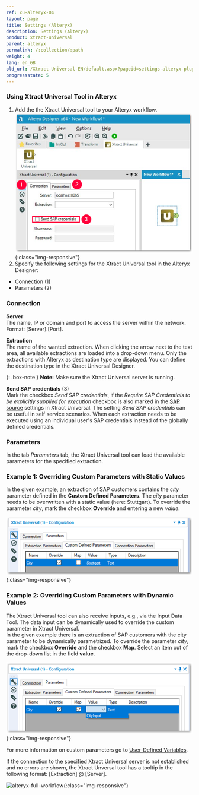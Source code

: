 ```yaml
---
ref: xu-alteryx-04
layout: page
title: Settings (Alteryx)
description: Settings (Alteryx)
product: xtract-universal
parent: alteryx
permalink: /:collection/:path
weight: 4
lang: en_GB
old_url: /Xtract-Universal-EN/default.aspx?pageid=settings-alteryx-plugin-en-
progressstate: 5
---
```


### Using Xtract Universal Tool in Alteryx
1. Add the the Xtract Universal tool to your Alteryx workflow.
![XU_alteryx_plugin](/img/content/XU_alteryx_plugin.png){:class="img-responsive"}
2. Specify the following settings for the Xtract Universal tool in the Alteryx Designer:
- Connection (1)
- Parameters (2)

### Connection

**Server**<br>
The name, IP or domain and port to access the server within the network. <br>
Format: [Server]:[Port].

**Extraction**<br>
The name of the wanted extraction. When clicking the arrow next to the text area, all available extractions are loaded into a drop-down menu. 
Only the extractions with Alteryx as destination type are displayed. You can define the destination type in the Xtract Universal Designer.

{: .box-note }
**Note:** Make sure the Xtract Universal server is running.

**Send SAP credentials** (3) <br>
Mark the checkbox *Send SAP credentials*, if the *Require SAP Credentials to be explicitly supplied for execution* checkbox is also marked in the [SAP source](../../introduction/sap-connection#authentication) settings in Xtract Universal.
The setting *Send SAP credentials* can be useful in self service scenarios. When each extraction needs to be executed using an individual user's SAP credentials instead of the globally defined credentials.


### Parameters 
In the tab *Parameters* tab, the Xtract Universal tool can load the available parameters for the specified extraction. 

### Example 1: Overriding Custom Parameters with Static Values

In the given example, an extraction of SAP customers contains the *city* parameter defined in the **Custom Defined Parameters**. The *city* parameter needs to be overwritten with a static value (here: Stuttgart).
To override the parameter *city*, mark the checkbox **Override** and entering a new *value*.

![alteryx-custom-parameters](/img/content/alteryx-custom-parameters.PNG){:class="img-responsive"}

### Example 2: Overriding Custom Parameters with Dynamic Values
The Xtract Universal tool can also receive inputs, e.g., via the Input Data Tool.
The data input can be dynamically used to override the custom parameter in Xtract Universal.<br> 
In the given example there is an extraction of SAP customers with the city parameter to be dynamically parametrized.
To override the parameter *city*, mark the checkbox **Override** and the checkbox **Map**. Select an item out of the drop-down list in the field **value**.

![alteryx-custom-parameters](/img/content/alteryx-custom-parameters-override.PNG){:class="img-responsive"}

For more information on custom parameters go to [User-Defined Variables](../../advanced-techniques/user-defined-variables).

If the connection to the specified Xtract Universal server is not established and no errors are shown, the Xtract Unversal tool has a tooltip in the following format: [Extraction] @ [Server].

![alteryx-full-workflow](/img/content/alteryx-full-workflow.PNG){:class="img-responsive"}